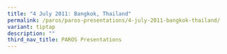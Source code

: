 ```yaml
---
title: "4 July 2011: Bangkok, Thailand"
permalink: /paros/paros-presentations/4-july-2011-bangkok-thailand/
variant: tiptap
description: ""
third_nav_title: PAROS Presentations
---
```

